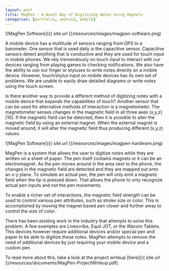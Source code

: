 ```yaml
---
layout: post
title: MagPen - A Novel Way of Digitizing Notes Using Magnets
categories: [portfolio, android, mobile]
---
```


![MagPen Software]({{ site.url }}/resources/images/magpen-software.png)

A mobile device has a multitude of sensors ranging from GPS to a barometer. One sensor that is used daily is the capacitive sensor. Capacitive sensors detect anything that is conductive and they are used for touch input in mobile phones. We rely tremendously on touch input to interact with our devices ranging from playing games to checking notifications. We also have the ability to use our finger or styluses to write notes directly on a mobile device. However, touch/stylus input on mobile devices has its own set of problems. We are unable to easily draw detailed diagrams or write notes using the touch screen.

Is there another way to provide a different method of digitizing notes with a mobile device that expands the capabilities of touch? Another sensor that can be used for alternative methods of interaction is a magnetometer. The magnetometer senses changes in the magnetic field in all three axes (x,y,z) [10]. If the magnetic field can be detected, then it is possible to alter the magnetic field by using an external magnet. When the external magnet is moved around, it will alter the magnetic field thus producing different (x,y,z) values.

![MagPen Software]({{ site.url }}/resources/images/magpen-hardware.png)

MagPen is a system that allows the user to digitize notes while they are written on a sheet of paper. The pen itself contains magnets or it can be an electromagnet. As the pen moves around in the area next to the phone, the changes in the magnetic field are detected and they are mapped out onto an x-y plane. To simulate an actual pen, the pen will only emit a magnetic field when the tip is pressed down. That allows the phone to only recognize actual pen inputs and not the pen movements.

To enable a richer set of interactions, the magnetic field strength can be used to control various pen attributes, such as stroke size or color. This is accomplished by moving the magnet based pen closer and further away to control the size of color.

There has been existing work in the industry that attempts to solve this problem. A few examples are Livescribe, Equil JOT, or the Wacom Tablets. This devices however require additional devices and/or special pen and paper to be able to digitize these notes. MagPen attempts to remove the need of additional devices by just requiring your mobile device and a custom pen.

To read more about this, take a look at the project writeup [here]({{ site.url }}/resources/documents/MagPen-ProjectWriteup.pdf).